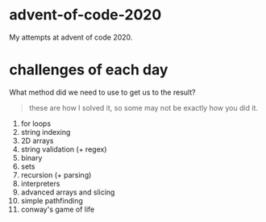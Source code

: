 # advent-of-code-2020
My attempts at advent of code 2020.

# challenges of each day
What method did we need to use to get us to the result?
> these are how I solved it, so some may not be exactly how you did it.
01. for loops
02. string indexing
03. 2D arrays
04. string validation (+ regex)
05. binary
06. sets
07. recursion (+ parsing)
08. interpreters
09. advanced arrays and slicing
10. simple pathfinding
11. conway's game of life